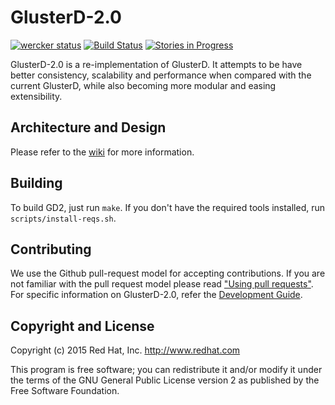 # GlusterD-2.0
[![wercker status](https://app.wercker.com/status/8d3e2cd9852aac02259ba18878eed860/m "wercker status")](https://app.wercker.com/project/bykey/8d3e2cd9852aac02259ba18878eed860)
[![Build Status](https://ci.centos.org/view/Gluster/job/gluster_glusterd2/badge/icon)](https://ci.centos.org/view/Gluster/job/gluster_glusterd2/)
[![Stories in Progress](https://badge.waffle.io/gluster/glusterd2.svg?label=in%20progress&title=In%20Progress)](http://waffle.io/gluster/glusterd2)

GlusterD-2.0 is a re-implementation of GlusterD. It attempts to be have better
consistency, scalability and performance when compared with the current
GlusterD, while also becoming more modular and easing extensibility.

## Architecture and Design
Please refer to the [wiki](https://github.com/gluster/glusterd2/wiki/Design) for more information.

## Building

To build GD2, just run `make`. If you don't have the required tools installed, run `scripts/install-reqs.sh`.

## Contributing

We use the Github pull-request model for accepting contributions. If you are not familiar with the pull request model please read ["Using pull requests"](https://help.github.com/articles/using-pull-requests/). For specific information on GlusterD-2.0, refer the [Development Guide](../../wiki/Development-Guide).

## Copyright and License
Copyright (c) 2015 Red Hat, Inc. <http://www.redhat.com>

This program is free software; you can redistribute it and/or modify it under the terms of the GNU General Public License version 2 as published by the Free Software Foundation.

